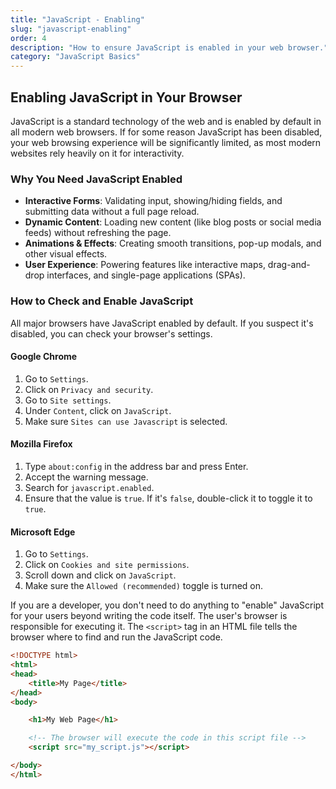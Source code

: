 ```yaml
---
title: "JavaScript - Enabling"
slug: "javascript-enabling"
order: 4
description: "How to ensure JavaScript is enabled in your web browser."
category: "JavaScript Basics"
---
```


## Enabling JavaScript in Your Browser

JavaScript is a standard technology of the web and is enabled by default in all modern web browsers. If for some reason JavaScript has been disabled, your web browsing experience will be significantly limited, as most modern websites rely heavily on it for interactivity.

### Why You Need JavaScript Enabled
-   **Interactive Forms**: Validating input, showing/hiding fields, and submitting data without a full page reload.
-   **Dynamic Content**: Loading new content (like blog posts or social media feeds) without refreshing the page.
-   **Animations & Effects**: Creating smooth transitions, pop-up modals, and other visual effects.
-   **User Experience**: Powering features like interactive maps, drag-and-drop interfaces, and single-page applications (SPAs).

### How to Check and Enable JavaScript

All major browsers have JavaScript enabled by default. If you suspect it's disabled, you can check your browser's settings.

#### Google Chrome
1.  Go to `Settings`.
2.  Click on `Privacy and security`.
3.  Go to `Site settings`.
4.  Under `Content`, click on `JavaScript`.
5.  Make sure `Sites can use Javascript` is selected.

#### Mozilla Firefox
1.  Type `about:config` in the address bar and press Enter.
2.  Accept the warning message.
3.  Search for `javascript.enabled`.
4.  Ensure that the value is `true`. If it's `false`, double-click it to toggle it to `true`.

#### Microsoft Edge
1.  Go to `Settings`.
2.  Click on `Cookies and site permissions`.
3.  Scroll down and click on `JavaScript`.
4.  Make sure the `Allowed (recommended)` toggle is turned on.

If you are a developer, you don't need to do anything to "enable" JavaScript for your users beyond writing the code itself. The user's browser is responsible for executing it. The `<script>` tag in an HTML file tells the browser where to find and run the JavaScript code.

```html
<!DOCTYPE html>
<html>
<head>
    <title>My Page</title>
</head>
<body>

    <h1>My Web Page</h1>

    <!-- The browser will execute the code in this script file -->
    <script src="my_script.js"></script>

</body>
</html>
```
